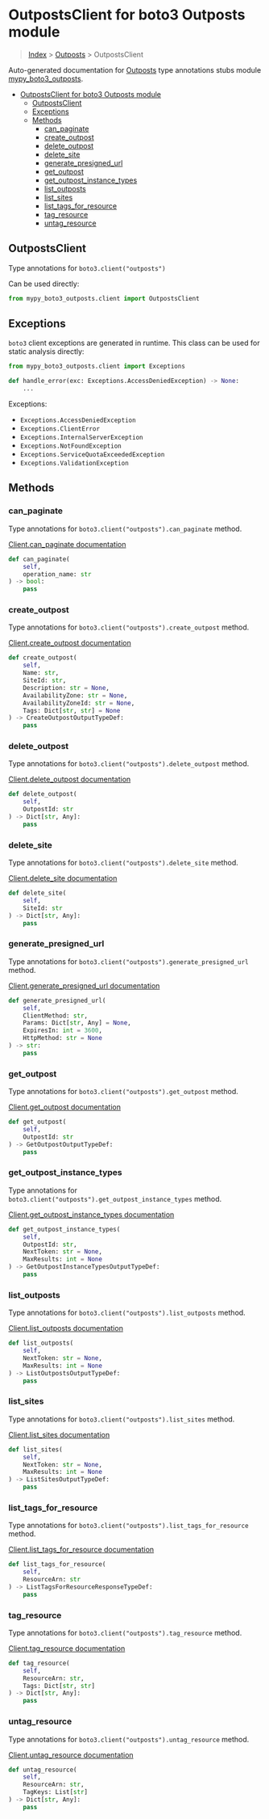 # OutpostsClient for boto3 Outposts module

> [Index](../README.md) > [Outposts](./README.md) > OutpostsClient

Auto-generated documentation for [Outposts](https://boto3.amazonaws.com/v1/documentation/api/latest/reference/services/outposts.html#Outposts)
type annotations stubs module [mypy_boto3_outposts](https://pypi.org/project/mypy-boto3-outposts/).

- [OutpostsClient for boto3 Outposts module](#outpostsclient-for-boto3-outposts-module)
  - [OutpostsClient](#outpostsclient)
  - [Exceptions](#exceptions)
  - [Methods](#methods)
    - [can_paginate](#can_paginate)
    - [create_outpost](#create_outpost)
    - [delete_outpost](#delete_outpost)
    - [delete_site](#delete_site)
    - [generate_presigned_url](#generate_presigned_url)
    - [get_outpost](#get_outpost)
    - [get_outpost_instance_types](#get_outpost_instance_types)
    - [list_outposts](#list_outposts)
    - [list_sites](#list_sites)
    - [list_tags_for_resource](#list_tags_for_resource)
    - [tag_resource](#tag_resource)
    - [untag_resource](#untag_resource)

## OutpostsClient

Type annotations for `boto3.client("outposts")`

Can be used directly:

```python
from mypy_boto3_outposts.client import OutpostsClient
```

## Exceptions


`boto3` client exceptions are generated in runtime. This class can be used for static analysis directly:

```python
from mypy_boto3_outposts.client import Exceptions

def handle_error(exc: Exceptions.AccessDeniedException) -> None:
    ...
```


Exceptions:

- `Exceptions.AccessDeniedException`
- `Exceptions.ClientError`
- `Exceptions.InternalServerException`
- `Exceptions.NotFoundException`
- `Exceptions.ServiceQuotaExceededException`
- `Exceptions.ValidationException`


## Methods


### can_paginate

Type annotations for `boto3.client("outposts").can_paginate` method.

[Client.can_paginate documentation](https://boto3.amazonaws.com/v1/documentation/api/latest/reference/services/outposts.html#Outposts.Client.can_paginate)

```python
def can_paginate(
    self,
    operation_name: str
) -> bool:
    pass
```

### create_outpost

Type annotations for `boto3.client("outposts").create_outpost` method.

[Client.create_outpost documentation](https://boto3.amazonaws.com/v1/documentation/api/latest/reference/services/outposts.html#Outposts.Client.create_outpost)

```python
def create_outpost(
    self,
    Name: str,
    SiteId: str,
    Description: str = None,
    AvailabilityZone: str = None,
    AvailabilityZoneId: str = None,
    Tags: Dict[str, str] = None
) -> CreateOutpostOutputTypeDef:
    pass
```

### delete_outpost

Type annotations for `boto3.client("outposts").delete_outpost` method.

[Client.delete_outpost documentation](https://boto3.amazonaws.com/v1/documentation/api/latest/reference/services/outposts.html#Outposts.Client.delete_outpost)

```python
def delete_outpost(
    self,
    OutpostId: str
) -> Dict[str, Any]:
    pass
```

### delete_site

Type annotations for `boto3.client("outposts").delete_site` method.

[Client.delete_site documentation](https://boto3.amazonaws.com/v1/documentation/api/latest/reference/services/outposts.html#Outposts.Client.delete_site)

```python
def delete_site(
    self,
    SiteId: str
) -> Dict[str, Any]:
    pass
```

### generate_presigned_url

Type annotations for `boto3.client("outposts").generate_presigned_url` method.

[Client.generate_presigned_url documentation](https://boto3.amazonaws.com/v1/documentation/api/latest/reference/services/outposts.html#Outposts.Client.generate_presigned_url)

```python
def generate_presigned_url(
    self,
    ClientMethod: str,
    Params: Dict[str, Any] = None,
    ExpiresIn: int = 3600,
    HttpMethod: str = None
) -> str:
    pass
```

### get_outpost

Type annotations for `boto3.client("outposts").get_outpost` method.

[Client.get_outpost documentation](https://boto3.amazonaws.com/v1/documentation/api/latest/reference/services/outposts.html#Outposts.Client.get_outpost)

```python
def get_outpost(
    self,
    OutpostId: str
) -> GetOutpostOutputTypeDef:
    pass
```

### get_outpost_instance_types

Type annotations for `boto3.client("outposts").get_outpost_instance_types` method.

[Client.get_outpost_instance_types documentation](https://boto3.amazonaws.com/v1/documentation/api/latest/reference/services/outposts.html#Outposts.Client.get_outpost_instance_types)

```python
def get_outpost_instance_types(
    self,
    OutpostId: str,
    NextToken: str = None,
    MaxResults: int = None
) -> GetOutpostInstanceTypesOutputTypeDef:
    pass
```

### list_outposts

Type annotations for `boto3.client("outposts").list_outposts` method.

[Client.list_outposts documentation](https://boto3.amazonaws.com/v1/documentation/api/latest/reference/services/outposts.html#Outposts.Client.list_outposts)

```python
def list_outposts(
    self,
    NextToken: str = None,
    MaxResults: int = None
) -> ListOutpostsOutputTypeDef:
    pass
```

### list_sites

Type annotations for `boto3.client("outposts").list_sites` method.

[Client.list_sites documentation](https://boto3.amazonaws.com/v1/documentation/api/latest/reference/services/outposts.html#Outposts.Client.list_sites)

```python
def list_sites(
    self,
    NextToken: str = None,
    MaxResults: int = None
) -> ListSitesOutputTypeDef:
    pass
```

### list_tags_for_resource

Type annotations for `boto3.client("outposts").list_tags_for_resource` method.

[Client.list_tags_for_resource documentation](https://boto3.amazonaws.com/v1/documentation/api/latest/reference/services/outposts.html#Outposts.Client.list_tags_for_resource)

```python
def list_tags_for_resource(
    self,
    ResourceArn: str
) -> ListTagsForResourceResponseTypeDef:
    pass
```

### tag_resource

Type annotations for `boto3.client("outposts").tag_resource` method.

[Client.tag_resource documentation](https://boto3.amazonaws.com/v1/documentation/api/latest/reference/services/outposts.html#Outposts.Client.tag_resource)

```python
def tag_resource(
    self,
    ResourceArn: str,
    Tags: Dict[str, str]
) -> Dict[str, Any]:
    pass
```

### untag_resource

Type annotations for `boto3.client("outposts").untag_resource` method.

[Client.untag_resource documentation](https://boto3.amazonaws.com/v1/documentation/api/latest/reference/services/outposts.html#Outposts.Client.untag_resource)

```python
def untag_resource(
    self,
    ResourceArn: str,
    TagKeys: List[str]
) -> Dict[str, Any]:
    pass
```



